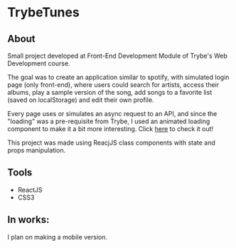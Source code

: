 # TrybeTunes

## About
Small project developed at Front-End Development Module of Trybe's Web Development course. 

The goal was to create an application similar to spotify, with simulated login page (only front-end), where users could search for artists, access their albums, play a sample version of the song, add songs to a favorite list (saved on localStorage) and edit their own profile.

Every page uses or simulates an async request to an API, and since the "loading" was a pre-requisite from Trybe, I used an animated loading component to make it a bit more interesting. Click [here](https://isabelanery.github.io/trybetunes/#/) to check it out!

This project was made using ReacjJS class components with state and props manipulation.

## Tools
- ReactJS
- CSS3

## In works: 
I plan on making a mobile version.


